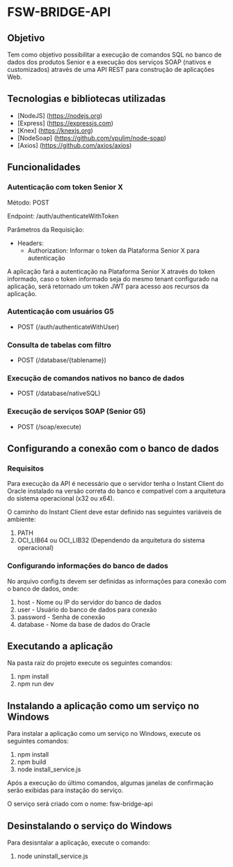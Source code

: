 # FSW-BRIDGE-API

## Objetivo

Tem como objetivo possibilitar a execução de comandos SQL no banco de dados dos produtos Senior e a execução dos serviços SOAP (nativos e customizados) através de uma API REST para construção de aplicações Web.

## Tecnologias e bibliotecas utilizadas

 - [NodeJS] (https://nodejs.org)
 - [Express] (https://expressjs.com)
 - [Knex] (https://knexjs.org)
 - [NodeSoap] (https://github.com/vpulim/node-soap) 
 - [Axios] (https://github.com/axios/axios)

## Funcionalidades

### Autenticação com token Senior X
Método: POST

Endpoint: /auth/authenticateWithToken

Parâmetros da Requisição:
 - Headers:
   - Authorization: Informar o token da Plataforma Senior X para autenticação

A aplicação fará a autenticação na Plataforma Senior X através do token informado, caso o token informado seja do mesmo tenant configurado na aplicação, será retornado um token JWT para acesso aos recursos da aplicação.

### Autenticação com usuários G5
 - POST (/auth/authenticateWithUser)

### Consulta de tabelas com filtro 
 - POST (/database/{tablename})

### Execução de comandos nativos no banco de dados
 - POST (/database/nativeSQL)

### Execução de serviços SOAP (Senior G5)
 - POST (/soap/execute)

## Configurando a conexão com o banco de dados

### Requisitos
Para execução da API é necessário que o servidor tenha o Instant Client do Oracle instalado na versão correta do banco e compativel com a arquitetura do sistema operacional (x32 ou x64). 

O caminho do Instant Client deve estar definido nas seguintes variáveis de ambiente:
1. PATH
2. OCI_LIB64 ou OCI_LIB32 (Dependendo da arquitetura do sistema operacional)

### Configurando informações do banco de dados

No arquivo config.ts devem ser definidas as informações para conexão com o banco de dados, onde: 
1. host - Nome ou IP do servidor do banco de dados
2. user - Usuário do banco de dados para conexão
3. password - Senha de conexão
4. database - Nome da base de dados do Oracle

## Executando a aplicação

Na pasta raiz do projeto execute os seguintes comandos: 

1. npm install
2. npm run dev

## Instalando a aplicação como um serviço no Windows

Para instalar a aplicação como um serviço no Windows, execute os seguintes comandos: 

1. npm install
2. npm build 
3. node install_service.js

Após a execução do último comandos, algumas janelas de confirmação serão exibidas para instação do serviço. 

O serviço será criado com o nome: fsw-bridge-api

## Desinstalando o serviço do Windows

Para desisntalar a aplicação, execute o comando: 

1. node uninstall_service.js

